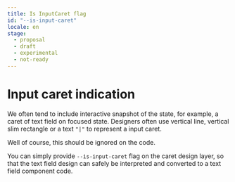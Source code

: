 ```yaml
---
title: Is InputCaret flag
id: "--is-input-caret"
locale: en
stage:
  - proposal
  - draft
  - experimental
  - not-ready
---
```


# Input caret indication

We often tend to include interactive snapshot of the state, for example, a caret of text field on focused state. Designers often use vertical line, vertical slim rectangle or a text `"|"` to represent a input caret.

Well of course, this should be ignored on the code.

You can simply provide `--is-input-caret` flag on the caret design layer, so that the text field design can safely be interpreted and converted to a text field component code.
